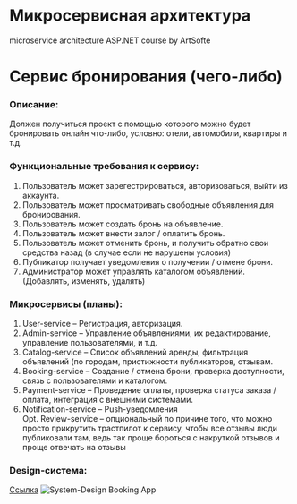 # Микросервисная архитектура
microservice architecture ASP.NET course by ArtSofte

# Сервис бронирования (чего-либо)
### Описание:
Должен получиться проект с помощью которого можно будет бронировать онлайн что-либо, условно: отели, автомобили, квартиры и т.д. 

### Функциональные требования к сервису:
  1. Пользователь может зарегестрироваться, авторизоваться, выйти из аккаунта.
  2. Пользователь может просматривать свободные объявления для бронирования.
  3. Пользователь может создать бронь на объявление.
  4. Пользователь может внести залог / оплатить бронь.
  5. Пользователь может отменить бронь, и получить обратно свои средства назад (в случае если не нарушены условия)
  6. Публикатор получает уведомления о получении / отмене брони.
  7. Администратор может управлять каталогом объявлений. (Добавлять, изменять, удалять)

### Микросервисы (планы):
  1. User-service – Регистрация, авторизация.
  2. Admin-service – Управление объявлениями, их редактирование, управление пользователями, и т.д.   
  3. Catalog-service – Список объявлений аренды, фильтрация объявлений (по городам, пристижности публикаторов, отзывам.
  4. Booking-service – Создание / отмена брони, проверка доступности, связь с пользователями и каталогом.
  5. Payment-service – Проведение оплаты, проверка статуса заказа / оплата, интеграция с внешними системами.
  6. Notification-service – Push-уведомления
<br> Opt. Review-service – опциональный по причине того, что можно просто прикрутить трастпилот к сервису, чтобы все отзывы люди публиковали там, ведь так проще бороться с накруткой отзывов и проще отвечать на отзывы

### Design-система:
[Ссылка](https://www.figma.com/design/FLo9DaqkZ7hyjJloM2TlzT/System-Design-Booking-App?m=auto&t=2JDV55POh6IYLEYZ-6)
![System-Design Booking App](https://github.com/user-attachments/assets/f0aa55bd-cc4f-42ed-9571-b93cc3b88ae7)
